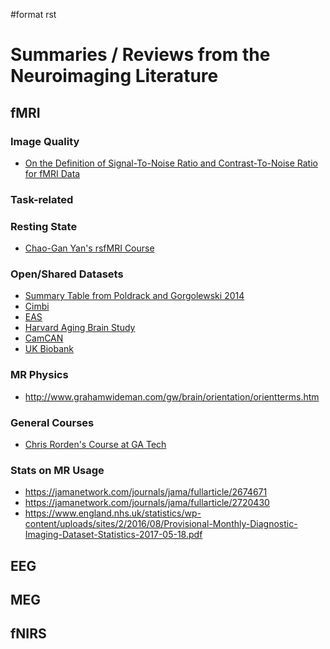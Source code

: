 \#format rst

Summaries / Reviews from the Neuroimaging Literature
====================================================

fMRI
----

### Image Quality

-   [On the Definition of Signal-To-Noise Ratio and Contrast-To-Noise Ratio for fMRI Data](http://journals.plos.org/plosone/article?id=10.1371/journal.pone.0077089)

### Task-related

### Resting State

-   [Chao-Gan Yan's rsfMRI Course](http://rfmri.org/Course)

### Open/Shared Datasets

-   [Summary Table from Poldrack and Gorgolewski 2014](http://www.nature.com/neuro/journal/v17/n11/fig_tab/nn.3818_T1.html)
-   [Cimbi](http://www.sciencedirect.com/science/article/pii/S1053811915003158)
-   [EAS](http://www.einstein.yu.edu/departments/neurology/clinical-research-program/eas/data-sharing.aspx)
-   [Harvard Aging Brain Study](http://nmr.mgh.harvard.edu/lab/harvardagingbrain)
-   [CamCAN](https://camcan-archive.mrc-cbu.cam.ac.uk/dataaccess/)
-   [UK Biobank](http://www.ukbiobank.ac.uk/imaging-data/)

### MR Physics

-   <http://www.grahamwideman.com/gw/brain/orientation/orientterms.htm>

### General Courses

-   [Chris Rorden's Course at GA Tech](https://web.archive.org/web/20110816023612/http://www.cabiatl.com/CABI/resources/Course/)

### Stats on MR Usage

-   <https://jamanetwork.com/journals/jama/fullarticle/2674671>
-   <https://jamanetwork.com/journals/jama/fullarticle/2720430>
-   <https://www.england.nhs.uk/statistics/wp-content/uploads/sites/2/2016/08/Provisional-Monthly-Diagnostic-Imaging-Dataset-Statistics-2017-05-18.pdf>

EEG
---

MEG
---

fNIRS
-----
